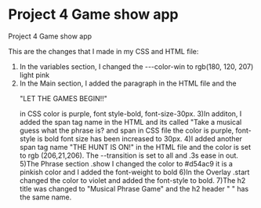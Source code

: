 # Project 4 Game show app
 Project 4 Game show app
 
This are the changes that I made in my CSS and HTML file:

1) In the variables section, I changed the ---color-win to rgb(180, 120, 207) light pink
2) In the Main section, I added the paragraph in the HTML file and the <p>"LET THE GAMES BEGIN!!"<p/> in CSS color is purple, font style-bold, font-size-30px.
3)In additon, I added the span tag name in the HTML and its called "Take a musical guess what the phrase is? and span in CSS file the color is purple, font-style is bold
font size has been increased to 30px.
4)I added another span tag name "THE HUNT IS ON!" in the HTML file and the color is set to rgb (206,21,206). The --transition is set to all and .3s ease in out.
5)The Phrase section .show I changed the color to #d54ac9 it is a pinkish color and I added the font-weight to bold
6)In the Overlay .start changed the color to violet and added the font-style to bold.
7)The h2 title was changed to "Musical Phrase Game" and the h2 header " " has the same name.

 
